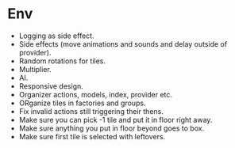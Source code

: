 # Env

* Logging as side effect.
* Side effects (move animations and sounds and delay outside of provider).
* Random rotations for tiles.
* Multiplier.
* AI.
* Responsive design.
* Organizer actions, models, index, provider etc.
* ORganize tiles in factories and groups.
* Fix invalid actions still triggering their thens.
* Make sure you can pick -1 tile and put it in floor right away.
* Make sure anything you put in floor beyond goes to box.
* Make sure first tile is selected with leftovers.
